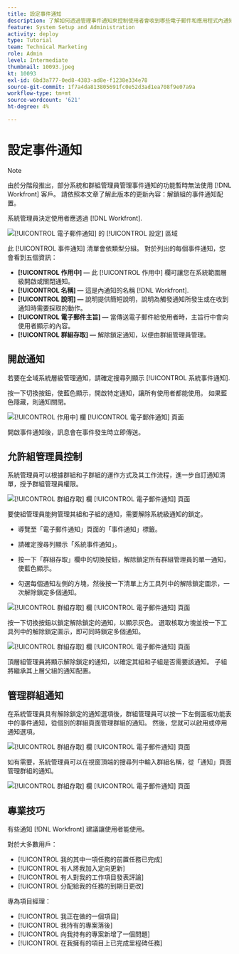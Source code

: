 ```yaml
---
title: 設定事件通知
description: 了解如何透過管理事件通知來控制使用者會收到哪些電子郵件和應用程式內通知。
feature: System Setup and Administration
activity: deploy
type: Tutorial
team: Technical Marketing
role: Admin
level: Intermediate
thumbnail: 10093.jpeg
kt: 10093
exl-id: 6bd3a777-0ed8-4383-ad8e-f1238e334e78
source-git-commit: 1f7a4da813805691fc0e52d3ad1ea708f9e07a9a
workflow-type: tm+mt
source-wordcount: '621'
ht-degree: 4%

---
```


<!---
this has the same content as the system administrator notification setup and mangement section of the email and inapp notificiations learning path
--->

<!---
add URL link in the note at the top of the LP
--->

# 設定事件通知

>[!NOTE]
>
>由於分階段推出，部分系統和群組管理員管理事件通知的功能暫時無法使用 [!DNL Workfront] 客戶。 請依照本文章了解此版本的更新內容：解鎖組的事件通知配置。

系統管理員決定使用者應透過 [!DNL Workfront].

![[!UICONTROL 電子郵件通知] 的 [!UICONTROL 設定] 區域](assets/admin-fund-notifications-1.png)

此 [!UICONTROL 事件通知] 清單會依類型分組。 對於列出的每個事件通知，您會看到五個資訊：

* **[!UICONTROL 作用中] —** 此 [!UICONTROL 作用中] 欄可讓您在系統範圍層級開啟或關閉通知。
* **[!UICONTROL 名稱] —** 這是內通知的名稱 [!DNL Workfront].
* **[!UICONTROL 說明] —** 說明提供簡短說明，說明為觸發通知所發生或在收到通知時需要採取的動作。
* **[!UICONTROL 電子郵件主旨] —** 當傳送電子郵件給使用者時，主旨行中會向使用者顯示的內容。
* **[!UICONTROL 群組存取] —** 解除鎖定通知，以便由群組管理員管理。

## 開啟通知

若要在全域系統層級管理通知，請確定搜尋列顯示 [!UICONTROL 系統事件通知].

按一下切換按鈕，使藍色顯示，開啟特定通知，讓所有使用者都能使用。 如果藍色隱藏，則通知關閉。

![[!UICONTROL 作用中] 欄 [!UICONTROL 電子郵件通知] 頁面](assets/admin-fund-notifications-2.png)

開啟事件通知後，訊息會在事件發生時立即傳送。

## 允許組管理員控制

系統管理員可以根據群組和子群組的運作方式及其工作流程，進一步自訂通知清單，授予群組管理員權限。

![[!UICONTROL 群組存取] 欄 [!UICONTROL 電子郵件通知] 頁面](assets/ganotifications_01.png)

要使組管理員能夠管理其組和子組的通知，需要解除系統級通知的鎖定。

* 導覽至「電子郵件通知」頁面的「事件通知」標籤。

* 請確定搜尋列顯示「系統事件通知」。

* 按一下「群組存取」欄中的切換按鈕，解除鎖定所有群組管理員的單一通知，使藍色顯示。

* 勾選每個通知左側的方塊，然後按一下清單上方工具列中的解除鎖定圖示，一次解除鎖定多個通知。

![[!UICONTROL 群組存取] 欄 [!UICONTROL 電子郵件通知] 頁面](assets/ganotifications_02.png)

按一下切換按鈕以鎖定解除鎖定的通知，以顯示灰色。 選取核取方塊並按一下工具列中的解除鎖定圖示，即可同時鎖定多個通知。

![[!UICONTROL 群組存取] 欄 [!UICONTROL 電子郵件通知] 頁面](assets/ganotifications_03.png)

頂層組管理員將顯示解除鎖定的通知，以確定其組和子組是否需要該通知。 子組將繼承其上層父組的通知配置。 ﻿


## 管理群組通知

在系統管理員具有解除鎖定的通知選項後，群組管理員可以按一下左側面板功能表中的事件通知，從個別的群組頁面管理群組的通知。 然後，您就可以啟用或停用通知選項。

![[!UICONTROL 群組存取] 欄 [!UICONTROL 電子郵件通知] 頁面](assets/managegroupnotifications_01.png)

如有需要，系統管理員可以在視窗頂端的搜尋列中輸入群組名稱，從「通知」頁面管理群組的通知。

![[!UICONTROL 群組存取] 欄 [!UICONTROL 電子郵件通知] 頁面](assets/managegroupnotifications_02.png)

## 專業技巧

有些通知 [!DNL Workfront] 建議讓使用者能使用。

對於大多數用戶：

* [!UICONTROL 我的其中一項任務的前置任務已完成]
* [!UICONTROL 有人將我加入定向更新]
* [!UICONTROL 有人對我的工作項目發表評論]
* [!UICONTROL 分配給我的任務的到期日更改]


專為項目經理：

* [!UICONTROL 我正在做的一個項目]
* [!UICONTROL 我持有的專案落後]
* [!UICONTROL 向我持有的專案新增了一個問題]
* [!UICONTROL 在我擁有的項目上已完成里程碑任務]

<!---
learn more URLs
--->
